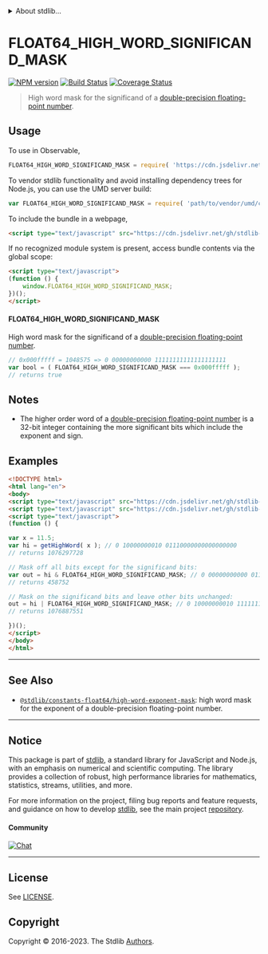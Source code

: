 <!--

@license Apache-2.0

Copyright (c) 2018 The Stdlib Authors.

Licensed under the Apache License, Version 2.0 (the "License");
you may not use this file except in compliance with the License.
You may obtain a copy of the License at

   http://www.apache.org/licenses/LICENSE-2.0

Unless required by applicable law or agreed to in writing, software
distributed under the License is distributed on an "AS IS" BASIS,
WITHOUT WARRANTIES OR CONDITIONS OF ANY KIND, either express or implied.
See the License for the specific language governing permissions and
limitations under the License.

-->


<details>
  <summary>
    About stdlib...
  </summary>
  <p>We believe in a future in which the web is a preferred environment for numerical computation. To help realize this future, we've built stdlib. stdlib is a standard library, with an emphasis on numerical and scientific computation, written in JavaScript (and C) for execution in browsers and in Node.js.</p>
  <p>The library is fully decomposable, being architected in such a way that you can swap out and mix and match APIs and functionality to cater to your exact preferences and use cases.</p>
  <p>When you use stdlib, you can be absolutely certain that you are using the most thorough, rigorous, well-written, studied, documented, tested, measured, and high-quality code out there.</p>
  <p>To join us in bringing numerical computing to the web, get started by checking us out on <a href="https://github.com/stdlib-js/stdlib">GitHub</a>, and please consider <a href="https://opencollective.com/stdlib">financially supporting stdlib</a>. We greatly appreciate your continued support!</p>
</details>

# FLOAT64_HIGH_WORD_SIGNIFICAND_MASK

[![NPM version][npm-image]][npm-url] [![Build Status][test-image]][test-url] [![Coverage Status][coverage-image]][coverage-url] <!-- [![dependencies][dependencies-image]][dependencies-url] -->

> High word mask for the significand of a [double-precision floating-point number][ieee754].



<section class="usage">

## Usage

<!-- eslint-disable id-length -->

To use in Observable,

```javascript
FLOAT64_HIGH_WORD_SIGNIFICAND_MASK = require( 'https://cdn.jsdelivr.net/gh/stdlib-js/constants-float64-high-word-significand-mask@v0.1.0-umd/browser.js' )
```

To vendor stdlib functionality and avoid installing dependency trees for Node.js, you can use the UMD server build:

```javascript
var FLOAT64_HIGH_WORD_SIGNIFICAND_MASK = require( 'path/to/vendor/umd/constants-float64-high-word-significand-mask/index.js' )
```

To include the bundle in a webpage,

```html
<script type="text/javascript" src="https://cdn.jsdelivr.net/gh/stdlib-js/constants-float64-high-word-significand-mask@v0.1.0-umd/browser.js"></script>
```

If no recognized module system is present, access bundle contents via the global scope:

```html
<script type="text/javascript">
(function () {
    window.FLOAT64_HIGH_WORD_SIGNIFICAND_MASK;
})();
</script>
```

#### FLOAT64_HIGH_WORD_SIGNIFICAND_MASK

High word mask for the significand of a [double-precision floating-point number][ieee754].

<!-- eslint-disable id-length -->

```javascript
// 0x000fffff = 1048575 => 0 00000000000 11111111111111111111
var bool = ( FLOAT64_HIGH_WORD_SIGNIFICAND_MASK === 0x000fffff );
// returns true
```

</section>

<!-- /.usage -->

<section class="notes">

## Notes

-   The higher order word of a [double-precision floating-point number][ieee754] is a 32-bit integer containing the more significant bits which include the exponent and sign.

</section>

<!-- /.notes -->

<section class="examples">

## Examples

<!-- eslint-disable id-length -->

<!-- eslint no-undef: "error" -->

```html
<!DOCTYPE html>
<html lang="en">
<body>
<script type="text/javascript" src="https://cdn.jsdelivr.net/gh/stdlib-js/number-float64-base-get-high-word@umd/browser.js"></script>
<script type="text/javascript" src="https://cdn.jsdelivr.net/gh/stdlib-js/constants-float64-high-word-significand-mask@v0.1.0-umd/browser.js"></script>
<script type="text/javascript">
(function () {

var x = 11.5;
var hi = getHighWord( x ); // 0 10000000010 01110000000000000000
// returns 1076297728

// Mask off all bits except for the significand bits:
var out = hi & FLOAT64_HIGH_WORD_SIGNIFICAND_MASK; // 0 00000000000 01110000000000000000
// returns 458752

// Mask on the significand bits and leave other bits unchanged:
out = hi | FLOAT64_HIGH_WORD_SIGNIFICAND_MASK; // 0 10000000010 11111111111111111111
// returns 1076887551

})();
</script>
</body>
</html>
```

</section>

<!-- /.examples -->

<!-- C interface documentation. -->



<!-- Section for related `stdlib` packages. Do not manually edit this section, as it is automatically populated. -->

<section class="related">

* * *

## See Also

-   <span class="package-name">[`@stdlib/constants-float64/high-word-exponent-mask`][@stdlib/constants/float64/high-word-exponent-mask]</span><span class="delimiter">: </span><span class="description">high word mask for the exponent of a double-precision floating-point number.</span>

</section>

<!-- /.related -->

<!-- Section for all links. Make sure to keep an empty line after the `section` element and another before the `/section` close. -->


<section class="main-repo" >

* * *

## Notice

This package is part of [stdlib][stdlib], a standard library for JavaScript and Node.js, with an emphasis on numerical and scientific computing. The library provides a collection of robust, high performance libraries for mathematics, statistics, streams, utilities, and more.

For more information on the project, filing bug reports and feature requests, and guidance on how to develop [stdlib][stdlib], see the main project [repository][stdlib].

#### Community

[![Chat][chat-image]][chat-url]

---

## License

See [LICENSE][stdlib-license].


## Copyright

Copyright &copy; 2016-2023. The Stdlib [Authors][stdlib-authors].

</section>

<!-- /.stdlib -->

<!-- Section for all links. Make sure to keep an empty line after the `section` element and another before the `/section` close. -->

<section class="links">

[npm-image]: http://img.shields.io/npm/v/@stdlib/constants-float64-high-word-significand-mask.svg
[npm-url]: https://npmjs.org/package/@stdlib/constants-float64-high-word-significand-mask

[test-image]: https://github.com/stdlib-js/constants-float64-high-word-significand-mask/actions/workflows/test.yml/badge.svg?branch=v0.1.0
[test-url]: https://github.com/stdlib-js/constants-float64-high-word-significand-mask/actions/workflows/test.yml?query=branch:v0.1.0

[coverage-image]: https://img.shields.io/codecov/c/github/stdlib-js/constants-float64-high-word-significand-mask/main.svg
[coverage-url]: https://codecov.io/github/stdlib-js/constants-float64-high-word-significand-mask?branch=main

<!--

[dependencies-image]: https://img.shields.io/david/stdlib-js/constants-float64-high-word-significand-mask.svg
[dependencies-url]: https://david-dm.org/stdlib-js/constants-float64-high-word-significand-mask/main

-->

[chat-image]: https://img.shields.io/gitter/room/stdlib-js/stdlib.svg
[chat-url]: https://app.gitter.im/#/room/#stdlib-js_stdlib:gitter.im

[stdlib]: https://github.com/stdlib-js/stdlib

[stdlib-authors]: https://github.com/stdlib-js/stdlib/graphs/contributors

[umd]: https://github.com/umdjs/umd
[es-module]: https://developer.mozilla.org/en-US/docs/Web/JavaScript/Guide/Modules

[deno-url]: https://github.com/stdlib-js/constants-float64-high-word-significand-mask/tree/deno
[umd-url]: https://github.com/stdlib-js/constants-float64-high-word-significand-mask/tree/umd
[esm-url]: https://github.com/stdlib-js/constants-float64-high-word-significand-mask/tree/esm
[branches-url]: https://github.com/stdlib-js/constants-float64-high-word-significand-mask/blob/main/branches.md

[stdlib-license]: https://raw.githubusercontent.com/stdlib-js/constants-float64-high-word-significand-mask/main/LICENSE

[ieee754]: https://en.wikipedia.org/wiki/IEEE_754-1985

<!-- <related-links> -->

[@stdlib/constants/float64/high-word-exponent-mask]: https://github.com/stdlib-js/constants-float64-high-word-exponent-mask/tree/umd

<!-- </related-links> -->

</section>

<!-- /.links -->
